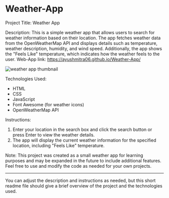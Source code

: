 # Weather-App
Project Title: Weather App

Description:
This is a simple weather app that allows users to search for weather information based on their location. The app fetches weather data from the OpenWeatherMap API and displays details such as temperature, weather description, humidity, and wind speed. Additionally, the app shows the "Feels Like" temperature, which indicates how the weather feels to the user.
Web-App link: https://ayushmitra06.github.io/Weather-App/

![weather app thumbnail](https://github.com/ayushmitra06/Weather-App/assets/89930295/3ca14ab6-2670-4fcd-ba81-c796fe9e8773)

Technologies Used:
- HTML
- CSS
- JavaScript
- Font Awesome (for weather icons)
- OpenWeatherMap API

Instructions:
1. Enter your location in the search box and click the search button or press Enter to view the weather details.
2. The app will display the current weather information for the specified location, including "Feels Like" temperature.

Note: This project was created as a small weather app for learning purposes and may be expanded in the future to include additional features. Feel free to use and modify the code as needed for your own projects.

---
You can adjust the description and instructions as needed, but this short readme file should give a brief overview of the project and the technologies used.


